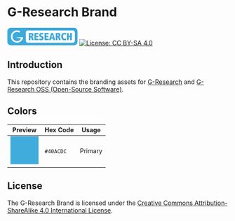 # G-Research Brand

[![Logo: G-Research](./badge/badge.svg)](https://github.com/G-Research)
[![License: CC BY-SA 4.0](https://img.shields.io/badge/License-CC_BY--SA_4.0-lightgrey.svg)](./LICENSE)

## Introduction

This repository contains the branding assets for [G-Research](https://www.gresearch.com/)
and [G-Research OSS (Open-Source Software)](https://opensource.gresearch.com/).

## Colors

| Preview                                        | Hex Code  | Usage   |
|------------------------------------------------|-----------|---------|
| ![Color: Primary](./colors/primary-40ACDC.png) | `#40ACDC` | Primary |

## License

The G-Research Brand is licensed under
the [Creative Commons Attribution-ShareAlike 4.0 International License](./LICENSE).
